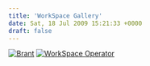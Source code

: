 ```yaml
---
title: 'WorkSpace Gallery'
date: Sat, 18 Jul 2009 15:21:33 +0000
draft: false
---
```


[![](http://www.kilbot.co.uk/wp-content/uploads/2009/07/brant_0313.jpg "Brant")](http://www.kilbot.co.uk/wp-content/uploads/2009/07/brant_0313.jpg) [![](http://www.kilbot.co.uk/wp-content/uploads/2009/07/workspace02.jpg "WorkSpace Operator")](http://www.kilbot.co.uk/wp-content/uploads/2009/07/workspace02.jpg)